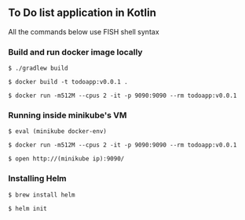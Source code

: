 ## To Do list application in Kotlin ##

All the commands below use FISH shell syntax

### Build and run docker image locally

`$ ./gradlew build`

`$ docker build -t todoapp:v0.0.1 .`

`$ docker run -m512M --cpus 2 -it -p 9090:9090 --rm todoapp:v0.0.1`

### Running inside minikube's VM

`$ eval (minikube docker-env)`

`$ docker run -m512M --cpus 2 -it -p 9090:9090 --rm todoapp:v0.0.1`

`$ open http://(minikube ip):9090/`

### Installing Helm

`$ brew install helm`

`$ helm init`

